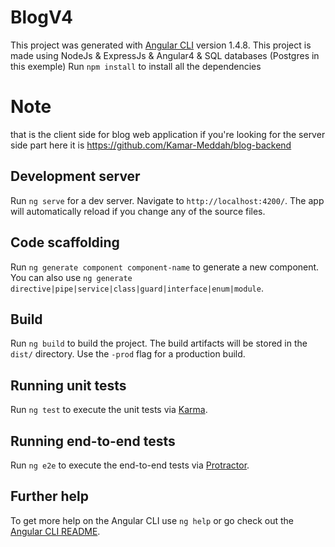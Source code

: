 # BlogV4

This project was generated with [Angular CLI](https://github.com/angular/angular-cli) version 1.4.8.
This project is made using NodeJs & ExpressJs & Angular4 & SQL databases (Postgres in this exemple)
Run `npm install` to install all the dependencies


# Note
that is the client side for blog web application
if you're looking for the server side part here it is https://github.com/Kamar-Meddah/blog-backend

## Development server

Run `ng serve` for a dev server. Navigate to `http://localhost:4200/`. The app will automatically reload if you change any of the source files.

## Code scaffolding

Run `ng generate component component-name` to generate a new component. You can also use `ng generate directive|pipe|service|class|guard|interface|enum|module`.

## Build

Run `ng build` to build the project. The build artifacts will be stored in the `dist/` directory. Use the `-prod` flag for a production build.

## Running unit tests

Run `ng test` to execute the unit tests via [Karma](https://karma-runner.github.io).

## Running end-to-end tests

Run `ng e2e` to execute the end-to-end tests via [Protractor](http://www.protractortest.org/).

## Further help

To get more help on the Angular CLI use `ng help` or go check out the [Angular CLI README](https://github.com/angular/angular-cli/blob/master/README.md).
